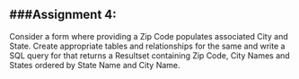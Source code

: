 ###Assignment 4: 
-----------------
Consider a form where providing a Zip Code populates associated City and State. 
Create appropriate tables and relationships for the same and write a SQL query for
that returns a Resultset containing Zip Code, City Names and States ordered by State Name and City Name.
